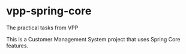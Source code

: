 # vpp-spring-core
The practical tasks from VPP

This is a Customer Management System project that uses Spring Core features.
